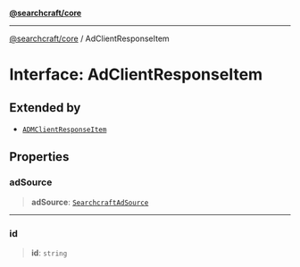 [**@searchcraft/core**](/reference/sdk/core/README.md)

***

[@searchcraft/core](/reference/sdk/core/globals.md) / AdClientResponseItem

# Interface: AdClientResponseItem

## Extended by

- [`ADMClientResponseItem`](/reference/sdk/core/interfaces/ADMClientResponseItem.md)

## Properties

### adSource

> **adSource**: [`SearchcraftAdSource`](/reference/sdk/core/type-aliases/SearchcraftAdSource.md)

***

### id

> **id**: `string`
